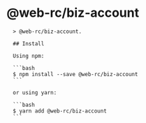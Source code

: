 # @web-rc/biz-account

      > @web-rc/biz-account.

      ## Install

      Using npm:

      ```bash
      $ npm install --save @web-rc/biz-account
      ```

      or using yarn:

      ```bash
      $ yarn add @web-rc/biz-account
      ```
